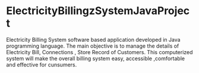 # ElectricityBillingzSystemJavaProject
Electricity Billing System software based application developed in Java programming language. The  main objective is to manage  the details of Electricity Bill, Connections , Store  Record of Customers. This computerized system will make the  overall billing system easy, accessible ,comfortable and effective for cunsumers.
